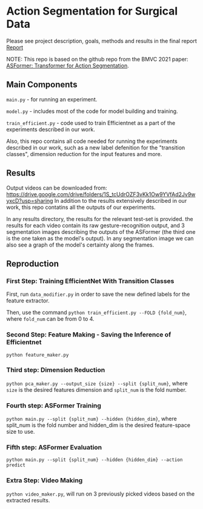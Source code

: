 # Action Segmentation for Surgical Data
Please see project description, goals, methods and results in the final report [Report](Project_report.pdf)

NOTE:
This repo is based on the github repo from the BMVC 2021 paper: [ASFormer: Transformer for Action Segmentation](https://arxiv.org/pdf/2110.08568.pdf).

## Main Components
`main.py` - for running an experiment.

`model.py` - includes most of the code for model building and training.

`train_efficient.py` - code used to train Efficientnet as a part of the experiments described in our work.

Also, this repo contains all code needed for running the experiments described in our work, such as a new label defenition for the  "transition classes", dimension reduction for the input features and more.

## Results
Output videos can be downloaded from: https://drive.google.com/drive/folders/1S_tcUdrOZF3vKk1Ow9YVfAd2Jv9wyxcD?usp=sharing 
In addition to the results extensively described in our work, this repo contatins all the outputs of our experiments.

In any results directory, the results for the relevant test-set is provided. the results for each video contain its raw gesture-recognition output, and 3 segmentation images describing the outputs of the ASFormer (the third one is the one taken as the model's output). In any segmentation image we can also see a graph of the model's certainty along the frames.

## Reproduction
### First Step: Training EfficientNet With Transition Classes
First, run `data_modifier.py` in order to save the new defined labels for the feature extractor.

Then, use the command `python train_efficient.py --FOLD {fold_num}`, where `fold_num` can be from 0 to 4.

### Second Step: Feature Making - Saving the Inference of Efficientnet
`python feature_maker.py`

### Third step: Dimension Reduction
`python pca_maker.py --output_size {size} --split {split_num}`, where `size` is the desired features dimension and `split_num` is the fold number.

### Fourth step: ASFormer Training
`python main.py --split {split_num} --hidden {hidden_dim}`, where split_num is the fold number and hidden_dim is the desired feature-space size to use.

### Fifth step: ASFormer Evaluation
`python main.py --split {split_num} --hidden {hidden_dim} --action predict`

### Extra Step: Video Making
`python video_maker.py`, will run on 3 previously picked videos based on the extracted results.
